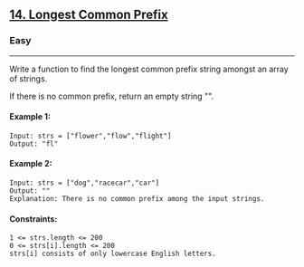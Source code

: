 [14. Longest Common Prefix](https://leetcode.com/problems/two-sum/)
---------------------------------------------------------------------------------------------------------------------------------------------

### Easy
---------------------------------------------------------------------------------------------------------------------------------------------
Write a function to find the longest common prefix string amongst an array of strings.

If there is no common prefix, return an empty string "".

#### Example 1:
```
Input: strs = ["flower","flow","flight"]
Output: "fl"
```
#### Example 2:
```
Input: strs = ["dog","racecar","car"]
Output: ""
Explanation: There is no common prefix among the input strings.
``` 

#### Constraints:
```
1 <= strs.length <= 200
0 <= strs[i].length <= 200
strs[i] consists of only lowercase English letters.
```
